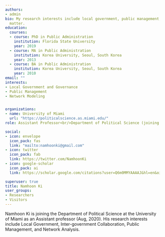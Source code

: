 ```yaml
---
authors:
- admin
bio: My research interests include local government, public management, governance, and network modeling.
  matter.
education:
  courses:
  - course: PhD in Public Administration
    institution: Florida State University
    year: 2019
  - course: MA in Public Administration
    institution: Korea University, Seoul, South Korea
    year: 2013
  - course: BA in Public Administration
    institution: Korea University, Seoul, South Korea
    year: 2010
email: ""
interests:
- Local Government and Governance
- Public Management
- Network Modeling


organizations:
- name: University of Miami
  url: "https://politicalscience.as.miami.edu/"
role: Assistant Professor<br/>Department of Political Science (joining Aug 2020)

social:
- icon: envelope
  icon_pack: fas
  link: "mailto:namhoonki@gmail.com"
- icon: twitter
  icon_pack: fab
  link: https://twitter.com/NamhoonKi
- icon: google-scholar
  icon_pack: ai
  link: https://scholar.google.com/citations?user=Q6m0MMYAAAAJ&hl=en&oi=sra

superuser: true
title: Namhoon Ki
user_groups:
- Researchers
- Visitors
---
```


Namhoon Ki is joining the Department of Political Science at the University of Miami as an Assistant professor (Aug, 2020). His research interests include Local Government, Inter-government Collaboration, Public Management, and Network Analysis.
